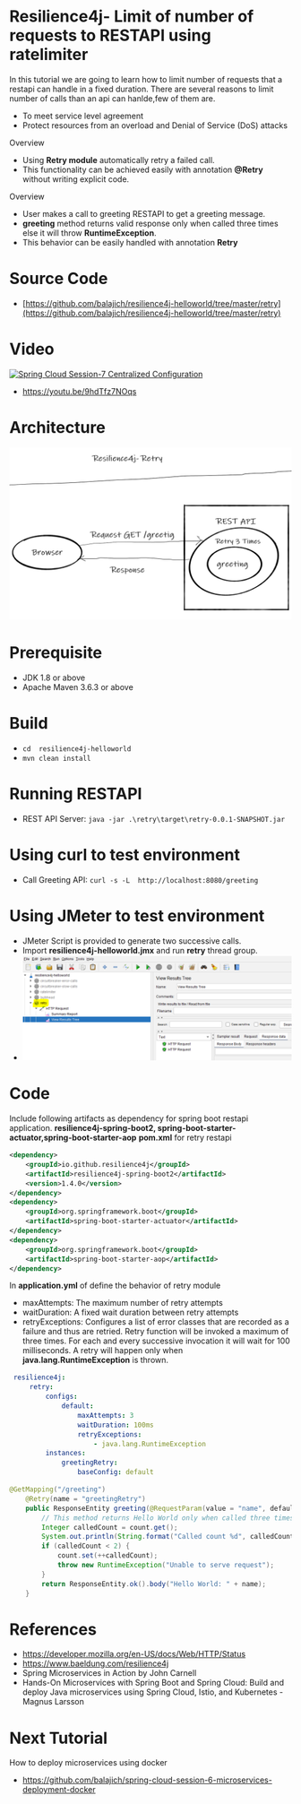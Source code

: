 # Resilience4j- Limit of number of requests to RESTAPI using ratelimiter 
In  this tutorial we are going to learn how to limit number of requests that a restapi can handle in a fixed duration. 
There are several reasons to limit number of calls than an api can hanlde,few of them are.
- To meet service level agreement
- Protect resources from an overload and Denial of Service (DoS) attacks

Overview
- Using **Retry module** automatically retry a failed call.
- This functionality can be achieved easily with annotation **@Retry** without writing explicit code. 

Overview
- User makes a call to greeting RESTAPI to get a greeting message.
- **greeting** method  returns valid response only when called three times else it will throw **RuntimeException**.
- This behavior can be easily handled with annotation **Retry**
# Source Code 
- [https://github.com/balajich/resilience4j-helloworld/tree/master/retry](https://github.com/balajich/resilience4j-helloworld/tree/master/retry) 
# Video
[![Spring Cloud Session-7 Centralized Configuration](https://img.youtube.com/vi/9hdTfz7NOqs/0.jpg)](https://www.youtube.com/watch?v=9hdTfz7NOqs)
- https://youtu.be/9hdTfz7NOqs
# Architecture
![architecture](architecture.png "architecture")
# Prerequisite
- JDK 1.8 or above
- Apache Maven 3.6.3 or above
# Build
- ``` cd  resilience4j-helloworld ```
- ``` mvn clean install ```

# Running RESTAPI
- REST API Server: ``` java -jar .\retry\target\retry-0.0.1-SNAPSHOT.jar ```

# Using curl to test environment
- Call Greeting API: ``` curl -s -L  http://localhost:8080/greeting ```
# Using JMeter to test environment
- JMeter Script is provided to generate two successive calls.
-  Import **resilience4j-helloworld.jmx** and run **retry** thread group.
- ![jmeter](jmeter.png "jmeter")
# Code
Include following artifacts as dependency for spring boot restapi application. **resilience4j-spring-boot2,
spring-boot-starter-actuator,spring-boot-starter-aop**
**pom.xml** for retry restapi 
```xml
<dependency>
    <groupId>io.github.resilience4j</groupId>
    <artifactId>resilience4j-spring-boot2</artifactId>
    <version>1.4.0</version>
</dependency>
<dependency>
    <groupId>org.springframework.boot</groupId>
    <artifactId>spring-boot-starter-actuator</artifactId>
</dependency>
<dependency>
    <groupId>org.springframework.boot</groupId>
    <artifactId>spring-boot-starter-aop</artifactId>
</dependency>
```
In **application.yml** of define the behavior of retry module
- maxAttempts: The maximum number of retry attempts
- waitDuration: A fixed wait duration between retry attempts
- retryExceptions: Configures a list of error classes that are recorded as a failure and thus are retried.
Retry function will be invoked a maximum of three times. For each and every successive invocation  it will wait for 100
milliseconds. A retry will happen only when  **java.lang.RuntimeException** is thrown.
```yaml
 resilience4j:
     retry:
         configs:
             default:
                 maxAttempts: 3
                 waitDuration: 100ms
                 retryExceptions:
                     - java.lang.RuntimeException
         instances:
             greetingRetry:
                 baseConfig: default
```
```java
@GetMapping("/greeting")
    @Retry(name = "greetingRetry")
    public ResponseEntity greeting(@RequestParam(value = "name", defaultValue = "World") String name) {
        // This method returns Hello World only when called three times
        Integer calledCount = count.get();
        System.out.println(String.format("Called count %d", calledCount));
        if (calledCount < 2) {
            count.set(++calledCount);
            throw new RuntimeException("Unable to serve request");
        }
        return ResponseEntity.ok().body("Hello World: " + name);
    }
```

# References
- https://developer.mozilla.org/en-US/docs/Web/HTTP/Status
- https://www.baeldung.com/resilience4j
- Spring Microservices in Action by John Carnell 
- Hands-On Microservices with Spring Boot and Spring Cloud: Build and deploy Java microservices 
using Spring Cloud, Istio, and Kubernetes -Magnus Larsson
# Next Tutorial
How to deploy microservices using docker
- https://github.com/balajich/spring-cloud-session-6-microservices-deployment-docker